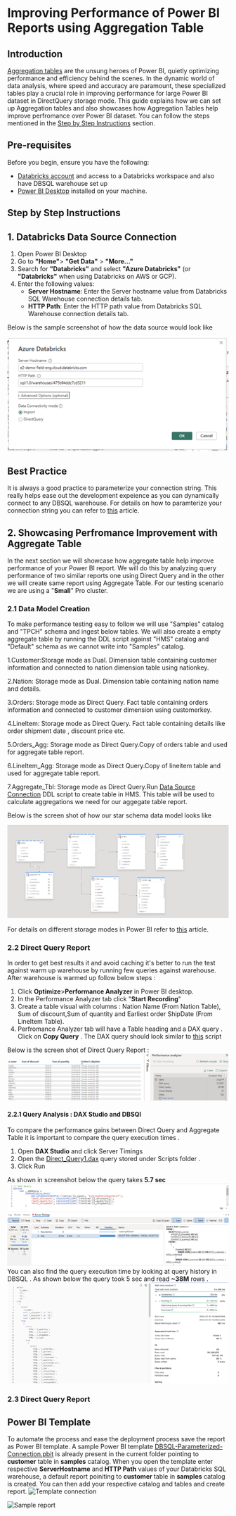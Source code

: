 # Improving Performance of Power BI Reports using Aggregation Table

## Introduction
[Aggregation tables](https://learn.microsoft.com/en-us/power-bi/transform-model/aggregations-advanced) are the unsung heroes of Power BI, quietly optimizing performance and efficiency behind the scenes. In the dynamic world of data analysis, where speed and accuracy are paramount, these specialized tables play a crucial role in improving performance for large Power BI dataset in DirectQuery storage mode. This guide explains how we can set up Aggregation tables and also showcases how Aggregation Tables help improve perfromance over Power BI dataset. You can follow the steps mentioned in the [Step by Step Instructions](#step-by-step-instructions) section.

## Pre-requisites

Before you begin, ensure you have the following:

- [Databricks account](https://databricks.com/) and access to a Databricks workspace and also have DBSQL warehouse set up 
- [Power BI Desktop](https://powerbi.microsoft.com/desktop/) installed on your machine.


## Step by Step Instructions

## 1. Databricks Data Source Connection 

1. Open Power BI Desktop
2. Go to **"Home"**> **"Get Data"** > **"More..."**
3. Search for **"Databricks"** and select **"Azure Databricks"** (or **"Databricks"** when using Databricks on AWS or GCP).
4. Enter the following values:
   - **Server Hostname**: Enter the Server hostname value from Databricks SQL Warehouse connection details tab.
   - **HTTP Path**: Enter the HTTP path value  from Databricks SQL Warehouse connection details tab.

Below is the sample screenshot of how the data source would look like

![Data Source Connection](./ScreenShots/03.png)


## Best Practice 
It is always a good practice to parameterize your connection string. This really helps ease out the development expeience as you can dynamically connect to any DBSQL warehouse. For details on how to paramterize your connection string you can refer to [this](/01.%20Connecting%20Power%20BI%20to%20Databricks%20SQL%20using%20Parameters) article.

## 2. Showcasing Perfromance Improvement with Aggregate Table
In the next section we will showcase how aggregate table help improve performance of your Power BI report. We will do this by analyzing query performance of two similar reports one using Direct Query  and in the other we will create same report using Aggregate Table. For our testing scenario we are using a "**Small**" Pro cluster.
### 2.1 Data Model Creation
To make performance testing easy to follow we will use "Samples" catalog and "TPCH" schema and ingest below tables. We will also create a empty aggregate table by running the DDL script against "HMS" catalog and "Default" schema as we cannot write into "Samples" catalog.

1.Customer:Storage mode as Dual. Dimension table containing customer information and connected to nation dimension table using nationkey.

2.Nation: Storage mode as Dual. Dimension table containing nation name and details.

3.Orders: Storage mode as Direct Query. Fact table containing orders information and connected to customer dimension using customerkey.

4.LineItem: Storage mode as Direct Query. Fact table containing details like order shipment date , discount price etc. 

5.Orders_Agg: Storage mode as Direct Query.Copy of orders table and used for aggregate table report.

6.LineItem_Agg: Storage mode as Direct Query.Copy of lineitem table and used for aggregate table report.

7.Aggregate_Tbl: Storage mode as Direct Query.Run
[Data Source Connection](./Scripts/Aggregate_tbl_create) DDL script to create table in HMS. This table will be used to calculate aggregations we need for our aggegate table report. 

Below is the screen shot of how our star schema data model looks like

![Data Source Connection](./ScreenShots/star_schema.png)

For details on different storage modes in Power BI  refer to [this](/02.%20DirectQuery-Dual-Import) article.

### 2.2 Direct Query Report 
In order to get best results it and avoid caching it's better to run the test against warm up warehouse by running few queries against warehouse. After warehouse is warmed up follow below steps :
1. Click **Optimize**>**Performance Analyzer** in Power BI desktop.
2. In the Performance Analyzer tab click "**Start Recording**"
3. Create a table visual with columns : Nation Name (From Nation Table), Sum of discount,Sum of quantity and Earliest order ShipDate (From LineItem Table).
4. Perfromance Analyzer tab will have a Table heading and a DAX query . Click on **Copy Query** . The DAX query should look similar to [this](/Scripts/Direct_Query1.dax) script

Below is the screen shot of Direct Query Report : 
![Data Source Connection](./ScreenShots/Direct_query_Report.png)

#### 2.2.1 Query Analysis : DAX Studio and DBSQl 
To compare the performance gains between Direct Query and Aggregate Table it is important to compare the query execution times .
1. Open **DAX Studio** and click Server Timings
2. Open the [Direct_Query1.dax](./Scripts/Direct_Query1.dax) query stored under Scripts folder .
3. Click Run

As shown in screenshot below the query takes **5.7 sec** ![Data Source Connection](./ScreenShots/Direct_uery_DAX_Studio.png)
You can also find the query execution time by looking at query history in DBSQL . As shown below the query took 5 sec and read **~38M** rows . 
![Data Source Connection](./ScreenShots/Direct_Query_Execution_DBSQL.png)
### 2.3 Direct Query Report 



## Power BI Template 

To automate the process and ease the deployment process save the report as Power BI template. A sample Power BI template [DBSQL-Parameterized-Connection.pbit](DBSQL-Parameterized-Connection.pbit) is already present in the current folder pointing to **customer** table in **samples** catalog. When you open the template enter respective **ServerHostname** and **HTTP Path** values of your Databricks SQL warehouse, a default report poiniting to **customer** table in **samples** catalog is created. You can then add your respective catalog and tables and create report.
![Template connection](./images/05.png)

![Sample report](./images/06.png)




